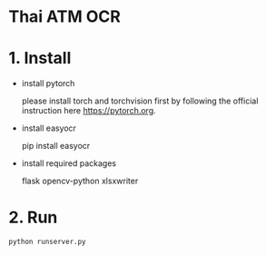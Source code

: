 # Thai ATM OCR

# 1. Install
- install pytorch
    
    please install torch and torchvision first by following the official instruction here https://pytorch.org. 
- install easyocr
    
    pip install easyocr
- install required packages
    
    flask
    opencv-python
    xlsxwriter
# 2. Run
    python runserver.py
 
